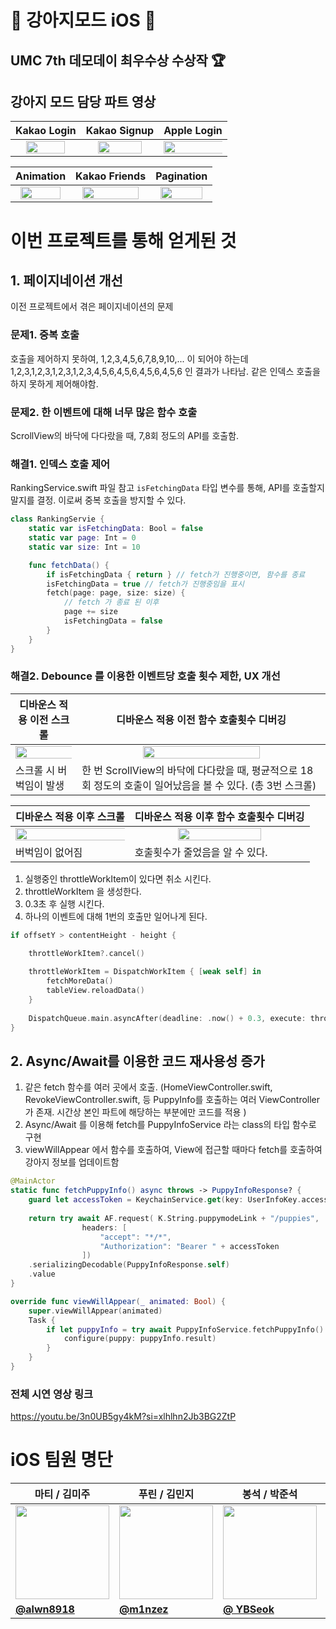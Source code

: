 # 🐶 강아지모드 iOS 🍎

## UMC 7th 데모데이 최우수상 수상작 🏆

## 강아지 모드 담당 파트 영상
| Kakao Login | Kakao Signup | Apple Login |
| --- | --- | --- |
|<center> <img src = "https://github.com/user-attachments/assets/1463352c-f031-4046-951c-0d727d318d24" width = "80%" height = "80%"/>  </center>| <center> <img src = "https://github.com/user-attachments/assets/6ac8ebf7-02c0-4da7-b64a-523c029e4300" width = "80%" height = "80%"/> </center> | <center> <img src = "https://github.com/user-attachments/assets/380a0f87-a4fc-4b30-9d59-847ae23351a5" width = "110%" height = "110%"/> </center> | 

| Animation | Kakao Friends | Pagination |
| --- | --- | --- |
|<center> <img src = "https://github.com/user-attachments/assets/6bbdf8d4-8b04-44c5-b893-be53ec256c85" width = "90%" height = "90%"/>  </center>| <center> <img src = "https://github.com/user-attachments/assets/b6cfc560-6c7c-4d26-aa89-bd7646d8f1ab" width = "90%" height = "90%"/> </center> | <center> <img src = "https://github.com/user-attachments/assets/07b861d6-7178-438d-be6a-d99de0d3ab40" width = "90%" height = "90%"/> </center> | 

# 이번 프로젝트를 통해 얻게된 것

## 1. 페이지네이션 개선
이전 프로젝트에서 겪은 페이지네이션의 문제 <br>
### 문제1. 중복 호출
호출을 제어하지 못하여, 1,2,3,4,5,6,7,8,9,10,... 이 되어야 하는데 1,2,3,1,2,3,1,2,3,1,2,3,4,5,6,4,5,6,4,5,6,4,5,6 인 결과가 나타남. 같은 인덱스 호출을 하지 못하게 제어해야함. <br>
### 문제2. 한 이벤트에 대해 너무 많은 함수 호출
ScrollView의 바닥에 다다랐을 때, 7,8회 정도의 API를 호출함. <br>

### 해결1. 인덱스 호출 제어

RankingService.swift 파일 참고
`isFetchingData` 타입 변수를 통해, API를 호출할지 말지를 결정. 이로써 중복 호출을 방지할 수 있다.

```swift
class RankingServie {
    static var isFetchingData: Bool = false
    static var page: Int = 0
    static var size: Int = 10

    func fetchData() {
        if isFetchingData { return } // fetch가 진행중이면, 함수를 종료
        isFetchingData = true // fetch가 진행중임을 표시
        fetch(page: page, size: size) {
            // fetch 가 종료 된 이후
            page += size
            isFetchingData = false
        }
    }
}
```

### 해결2. Debounce 를 이용한 이벤트당 호출 횟수 제한, UX 개선

|디바운스 적용 이전 스크롤|디바운스 적용 이전 함수 호출횟수 디버깅|
|---|---|
|<center> <img src = "https://github.com/user-attachments/assets/9f6d8607-b3ee-4e7c-991e-5cf8579a5954" width = "150%" height = "150%" > </center>|<center> <img src = "https://github.com/user-attachments/assets/9d2471be-2998-449f-8178-475df77b11f3" width = "70%" height = "70%" > </center>|
|스크롤 시 버벅임이 발생|한 번 ScrollView의 바닥에 다다랐을 때, 평균적으로 18회 정도의 호출이 일어났음을 볼 수 있다. (총 3번 스크롤)|

|디바운스 적용 이후 스크롤|디바운스 적용 이후 함수 호출횟수 디버깅|
|---|---|
|<center> <img src = "https://github.com/user-attachments/assets/4c856ea6-07ea-4ca1-b937-efdbf880394e" width = "150%" height = "150%" > </center>|<center> <img src = "https://github.com/user-attachments/assets/578d539c-3ce2-4117-9330-789cbdc9e84f" width = "70%" height = "70%" > </center>|
|버벅임이 없어짐|호출횟수가 줄었음을 알 수 있다.|

1. 실행중인 throttleWorkItem이 있다면 취소 시킨다.
2. throttleWorkItem 을 생성한다.
3. 0.3초 후 실행 시킨다.
4. 하나의 이벤트에 대해 1번의 호출만 일어나게 된다.

```swift
if offsetY > contentHeight - height {

    throttleWorkItem?.cancel()
    
    throttleWorkItem = DispatchWorkItem { [weak self] in
        fetchMoreData()
        tableView.reloadData()
    }
    
    DispatchQueue.main.asyncAfter(deadline: .now() + 0.3, execute: throttleWorkItem!)
}
```

## 2. Async/Await를 이용한 코드 재사용성 증가

1. 같은 fetch 함수를 여러 곳에서 호출. (HomeViewController.swift, RevokeViewController.swift, 등 PuppyInfo를 호출하는 여러 ViewController가 존재. 시간상 본인 파트에 해당하는 부분에만 코드를 적용 )
2. Async/Await 를 이용해 fetch를 PuppyInfoService 라는 class의 타입 함수로 구현
3. viewWillAppear 에서 함수를 호출하여, View에 접근할 때마다 fetch를 호출하여 강아지 정보를 업데이트함

```swift
@MainActor
static func fetchPuppyInfo() async throws -> PuppyInfoResponse? {
    guard let accessToken = KeychainService.get(key: UserInfoKey.accessToken.rawValue) else { return nil }
    
    return try await AF.request( K.String.puppymodeLink + "/puppies",
                headers: [
                    "accept": "*/*",
                    "Authorization": "Bearer " + accessToken
                ])
    .serializingDecodable(PuppyInfoResponse.self)
    .value
}
```

```swift
override func viewWillAppear(_ animated: Bool) {
    super.viewWillAppear(animated)
    Task {
        if let puppyInfo = try await PuppyInfoService.fetchPuppyInfo() {
            configure(puppy: puppyInfo.result)
        }
    }
}
```


### 전체 시연 영상 링크
https://youtu.be/3n0UB5gy4kM?si=xlhlhn2Jb3BG2ZtP

# iOS 팀원 명단
| 마티 / 김미주 | 푸린 / 김민지 | 봉석 / 박준석 | 루디 / 이승준 |
| --- | --- | --- | --- |
| <center> <img width="150px" src="https://avatars.githubusercontent.com/u/133081015?v=4" /></center> | <center> <img width="150px" src="https://avatars.githubusercontent.com/u/90819894?v=4" /></center> | <center> <img width="150px" src="https://avatars.githubusercontent.com/u/112086285?v=4" /></center> | <center> <img width="150px" src="https://avatars.githubusercontent.com/u/54970536?v=4" /></center> |
| **[@alwn8918](https://github.com/alwn8918)** | **[@m1nzez](https://github.com/m1nzez)** | **[@ YBSeok](https://github.com/YBSeok)** | **[@Rudy-009](https://github.com/Rudy-009)** |
